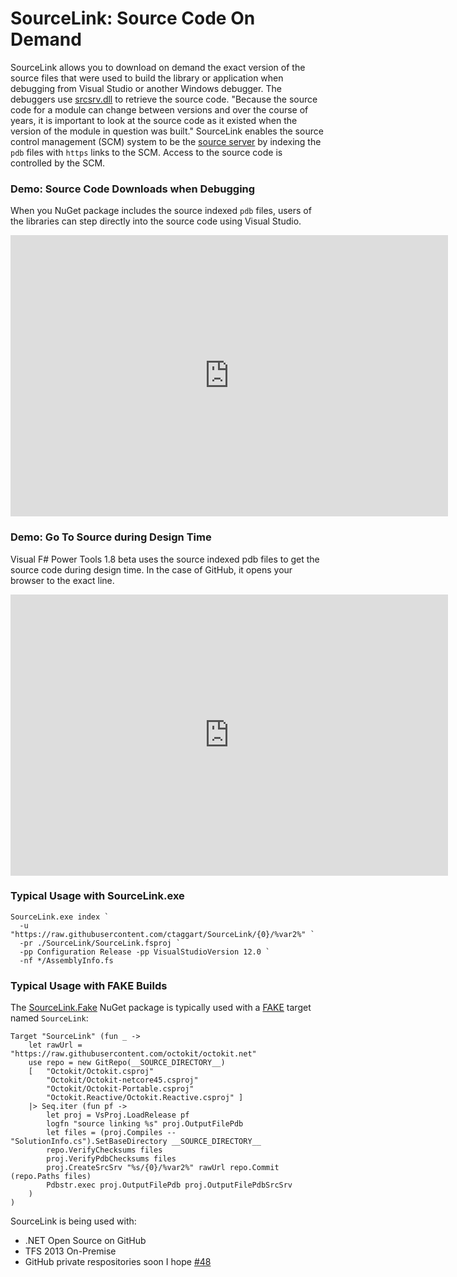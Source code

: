 # SourceLink: Source Code On Demand

SourceLink allows you to download on demand the exact version of the source files that were used to build the library or application when debugging from Visual Studio or another Windows debugger. The debuggers use [srcsrv.dll](http://msdn.microsoft.com/en-us/library/windows/hardware/ff558791.aspx) to retrieve the source code. "Because the source code for a module can change between versions and over the course of years, it is important to look at the source code as it existed when the version of the module in question was built." SourceLink enables the source control management (SCM) system to be the [source server](http://msdn.microsoft.com/en-us/library/windows/desktop/ms680641.aspx) by indexing the `pdb` files with `https` links to the SCM. Access to the source code is controlled by the SCM.

### Demo: Source Code Downloads when Debugging

When you NuGet package includes the source indexed `pdb` files, users of the libraries can step directly into the source code using Visual Studio.

<iframe width="700" height="450" src="https://www.youtube.com/embed/k_jeSP_rMp8&rel=0" frameborder="0" allowfullscreen></iframe>

### Demo: Go To Source during Design Time

Visual F# Power Tools 1.8 beta uses the source indexed pdb files to get the source code during design time. In the case of GitHub, it opens your browser to the exact line.

<iframe width="700" height="450" src="https://www.youtube.com/embed/5n3TUqMiysk&rel=0" frameborder="0" allowfullscreen></iframe>

### Typical Usage with SourceLink.exe

    SourceLink.exe index `
      -u "https://raw.githubusercontent.com/ctaggart/SourceLink/{0}/%var2%" `
      -pr ./SourceLink/SourceLink.fsproj `
      -pp Configuration Release -pp VisualStudioVersion 12.0 `
      -nf */AssemblyInfo.fs

### Typical Usage with FAKE Builds
The [SourceLink.Fake](https://www.nuget.org/packages/SourceLink.Fake) NuGet package is typically used with a [FAKE](http://fsharp.github.io/FAKE/) target named `SourceLink`:

    Target "SourceLink" (fun _ ->
        let rawUrl = "https://raw.githubusercontent.com/octokit/octokit.net"
        use repo = new GitRepo(__SOURCE_DIRECTORY__)
        [   "Octokit/Octokit.csproj"
            "Octokit/Octokit-netcore45.csproj"
            "Octokit/Octokit-Portable.csproj"
            "Octokit.Reactive/Octokit.Reactive.csproj" ]
        |> Seq.iter (fun pf ->
            let proj = VsProj.LoadRelease pf
            logfn "source linking %s" proj.OutputFilePdb
            let files = (proj.Compiles -- "SolutionInfo.cs").SetBaseDirectory __SOURCE_DIRECTORY__
            repo.VerifyChecksums files
            proj.VerifyPdbChecksums files
            proj.CreateSrcSrv "%s/{0}/%var2%" rawUrl repo.Commit (repo.Paths files)
            Pdbstr.exec proj.OutputFilePdb proj.OutputFilePdbSrcSrv
        )
    )

SourceLink is being used with:

  * .NET Open Source on GitHub
  * TFS 2013 On-Premise
  * GitHub private respositories soon I hope [#48](https://github.com/ctaggart/SourceLink/issues/48)
